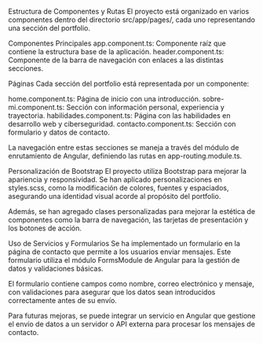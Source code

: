 Estructura de Componentes y Rutas
El proyecto está organizado en varios componentes dentro del directorio src/app/pages/, cada uno representando una sección del portfolio.

Componentes Principales
app.component.ts: Componente raíz que contiene la estructura base de la aplicación.
header.component.ts: Componente de la barra de navegación con enlaces a las distintas secciones.

Páginas
Cada sección del portfolio está representada por un componente:

home.component.ts: Página de inicio con una introducción.
sobre-mi.component.ts: Sección con información personal, experiencia y trayectoria.
habilidades.component.ts: Página con las habilidades en desarrollo web y ciberseguridad.
contacto.component.ts: Sección con formulario y datos de contacto.

La navegación entre estas secciones se maneja a través del módulo de enrutamiento de Angular, definiendo las rutas en app-routing.module.ts.

Personalización de Bootstrap
El proyecto utiliza Bootstrap para mejorar la apariencia y responsividad. Se han aplicado personalizaciones en styles.scss, como la modificación de colores, fuentes y espaciados, asegurando una identidad visual acorde al propósito del portfolio.

Además, se han agregado clases personalizadas para mejorar la estética de componentes como la barra de navegación, las tarjetas de presentación y los botones de acción.

Uso de Servicios y Formularios
Se ha implementado un formulario en la página de contacto que permite a los usuarios enviar mensajes. Este formulario utiliza el módulo FormsModule de Angular para la gestión de datos y validaciones básicas.

El formulario contiene campos como nombre, correo electrónico y mensaje, con validaciones para asegurar que los datos sean introducidos correctamente antes de su envío.

Para futuras mejoras, se puede integrar un servicio en Angular que gestione el envío de datos a un servidor o API externa para procesar los mensajes de contacto.